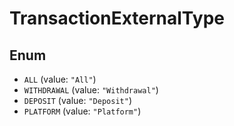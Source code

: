 # TransactionExternalType

## Enum

* `ALL` (value: `"All"`)
* `WITHDRAWAL` (value: `"Withdrawal"`)
* `DEPOSIT` (value: `"Deposit"`)
* `PLATFORM` (value: `"Platform"`)
